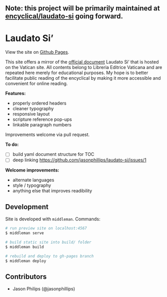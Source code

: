 ## Note: this project will be primarily maintained at [encyclical/laudato-si](https://github.com/encyclical/laudato-si) going forward. 

# Laudato Si’

View the site on [Github Pages](http://encyclical.github.io/laudato-si/).

This site offers a mirror of the
[official document](http://w2.vatican.va/content/francesco/en/encyclicals/documents/papa-francesco_20150524_enciclica-laudato-si.html) Laudato Si’ that is hosted on the Vatican site. All contents belong to Libreria Editrice Vaticana and are
repeated here merely for educational purposes. My hope is to better facilitate public reading of the
encyclical by making it more accessible and convenient for online reading.

**Features:**
 - properly ordered headers
 - cleaner typography
 - responsive layout
 - scripture reference pop-ups
 - linkable paragraph numbers

Improvements welcome via pull request.

**To do:**
 - [ ] build yaml document structure for TOC
 - [ ] deep linking https://github.com/jasonphillips/laudato-si/issues/1

**Welcome improvements:**
 - alternate languages
 - style / typography
 - anything else that improves readibility

## Development

Site is developed with `middleman`. Commands:

```bash
# run preview site on localhost:4567
$ middleman serve

# build static site into build/ folder
$ middleman build

# rebuild and deploy to gh-pages branch
$ middleman deploy
```

## Contributors

- Jason Philips (@jasonphillips)

